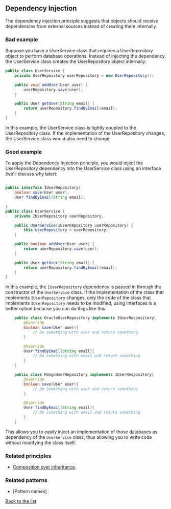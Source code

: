 ## Dependency Injection

The dependency injection principle suggests that objects should receive dependencies from external sources instead of creating them internally. 
### Bad example

Suppose you have a UserService class that requires a UserRepository object to perform database operations. Instead of injecting the dependency, the UserService class creates the UserRepository object internally:
``` java
public class UserService {
	private UserRepository userRepository = new UserRepository();

	public void addUser(User user) {
		userRepository.save(user);
	}

	public User getUser(String email) {
		return userRepository.findByEmail(email);
	}
}

```
In this example, the UserService class is tightly coupled to the UserRepository class. If the implementation of the UserRepository changes, the UserService class would also need to change.
### Good example

To apply the Dependency Injection principle, you would inject the UserRepository dependency into the UserService class using an interface (we'll discuss why later):
``` java

public interface IUserRepository{
	boolean save(User user);
	User findByEmail(String email);

}
public class UserService {
	private IUserRepository userRepository;

	public UserService(IUserRepository userRepository) {
		this.userRepository = userRepository;
	}

	public boolean addUser(User user) {
		return userRepository.save(user);
	}

	public User getUser(String email) {
		return userRepository.findByEmail(email);
	}
}

```

In this example, the `IUserRepository` dependency is passed in through the constructor of the `UserService` class. If the implementation of the class that implements `IUserRepository` changes, only the code of the class that implements `IUserRepository`  needs to be modified, using interfaces is a better option because you can do thigs like this:


``` java
	public class OracleUserRepository implements IUserRespository{
		@Override
		boolean save(User user){
			// Do Something with user and return something
		}

		@Override
		User findByEmail(String email){
			// Do something with email and return something
		}
	}

	public class MongoUserRepository implements IUserRespository{
		@Override
		boolean save(User user){
			// Do Something with user and return something
		}

		@Override
		User findByEmail(String email){
			// Do something with email and return something
		}
	}	

```
This allows you to easily inject an implementation of those databases as dependency of the `UserService` class, thus allowing you to write code without modifying the class itself.



### Related principles

- [Composition over inheritance](../general/compositionoverinheritance.md).

 

### Related patterns

- [Pattern names]


[Back to the list](./README.md)